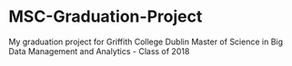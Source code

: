 # MSC-Graduation-Project
My graduation project for Griffith College Dublin Master of Science in Big Data Management and Analytics - Class of 2018
